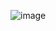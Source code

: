 ![image](https://github.com/ReshmaNov1995/Git-GitHub/assets/108859363/da6684b0-744d-4d7b-9903-a72900906841)
